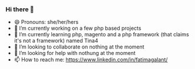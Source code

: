 ### Hi there 👋
- 😄 Pronouns: she/her/hers
- 🔭 I’m currently working on a few php based projects
- 🌱 I’m currently learning php, magento and a php framework (that claims it's not a framework) named Tina4
- 👯 I’m looking to collaborate on nothing at the moment
- 🤔 I’m looking for help with nothung at the moment
- 📫 How to reach me: https://www.linkedin.com/in/fatimagalant/
<!--
**fatimagalant/fatimagalant** is a ✨ _special_ ✨ repository because its `README.md` (this file) appears on your GitHub profile.

Here are some ideas to get you started:

- 🔭 I’m currently working on a few php based projects
- 🌱 I’m currently learning php, magento and a php framework (that claims it's not a framework) named Tina4
- 👯 I’m looking to collaborate on nothing at the moment
- 🤔 I’m looking for help with nothung at the moment
- 💬 Ask me about ...
- 📫 How to reach me: https://www.linkedin.com/in/fatimagalant/
- 😄 Pronouns: she/her/hers
- ⚡ Fun fact: ...
-->
